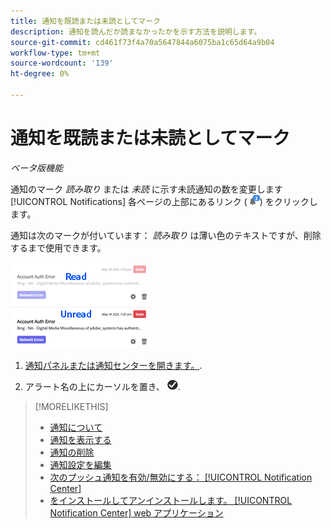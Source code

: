 ```yaml
---
title: 通知を既読または未読としてマーク
description: 通知を読んだか読まなかったかを示す方法を説明します。
source-git-commit: cd461f73f4a70a5647844a6075ba1c65d64a9b04
workflow-type: tm+mt
source-wordcount: '139'
ht-degree: 0%

---
```


# 通知を既読または未読としてマーク

*ベータ版機能*

通知のマーク *読み取り* または *未読* に示す未読通知の数を変更します [!UICONTROL Notifications] 各ページの上部にあるリンク ( ![未読通知カウンター付きの通知アイコン](/help/search-social-commerce/assets/notifications-unread.png "未読通知カウンター付きの通知アイコン")) をクリックします。

通知は次のマークが付いています： *読み取り* は薄い色のテキストですが、削除するまで使用できます。

![既読および未読の通知](/help/search-social-commerce/assets/notifications-read-vs-unread.png "既読および未読の通知")

1. [通知パネルまたは通知センターを開きます。](notification-view.md).

1. アラート名の上にカーソルを置き、 ![既読または未読としてマーク](/help/search-social-commerce/assets/notifications-read-unread.png "既読または未読としてマーク").

>[!MORELIKETHIS]
>
>* [通知について](/help/search-social-commerce/notifications/notification-about.md)
>* [通知を表示する](notification-view.md)
>* [通知の削除](notification-delete.md)
>* [通知設定を編集](notification-edit.md)
>* [次のプッシュ通知を有効/無効にする： [!UICONTROL Notification Center]](notifications-push-enable-disable.md)
>* [をインストールしてアンインストールします。 [!UICONTROL Notification Center] web アプリケーション](notification-app-install-uninstall.md)

